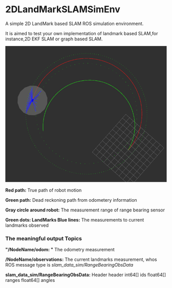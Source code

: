 # 2DLandMarkSLAMSimEnv
A simple 2D LandMark based SLAM ROS simulation environment. 

It is aimed to test your own implementation of landmark based SLAM,for instance,2D EKF SLAM or graph based SLAM.

![img](https://github.com/DaojunZhu/2DLandMarkSLAMSimEnv/blob/master/slam_data_sim/sim.png)

**Red path:**  True path of robot motion 

**Green path:**  Dead reckoning path from odometery information

**Gray circle around robot:** The measurement range of range bearing sensor

**Green dots: LandMarks Blue lines:** The measurements to current landmarks observed

### The meaningful output Topics

**"/NodeName/odom: "** The odometry measurement

**/NodeName/observations:** The current landmarks measurement, whos ROS message type is *slam_data_sim/RangeBearingObsData*


**slam_data_sim/RangeBearingObsData:**
  Header header
  int64[] ids
  float64[] ranges
  float64[] angles



